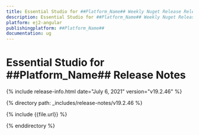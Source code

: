 ```yaml
---
title: Essential Studio for ##Platform_Name## Weekly Nuget Release Release Notes  
description: Essential Studio for ##Platform_Name## Weekly Nuget Release Release Notes  
platform: ej2-angular
publishingplatform: ##Platform_Name##
documentation: ug
---
```


# Essential Studio for  ##Platform_Name##  Release Notes  

{% include release-info.html date="July 6, 2021"   version="v19.2.46"  %} 

{% directory path: _includes/release-notes/v19.2.46 %}

{% include {{file.url}} %}

{% enddirectory %}
